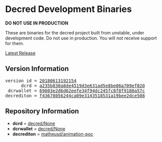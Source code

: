 
# Decred Development Binaries

**DO NOT USE IN PRODUCTION**

These are binaries for the decred project built from unstable, under development
code. Do not use in production. You will not receive support for them.

[Latest Release](https://github.com/matheusd/decred-weekly-builds/releases/latest)

## Version Information

<pre>
version id = <a href="https://github.com/matheusd/decred-weekly-builds/releases/tag/v20180613192154">20180613192154</a>
      dcrd = <a href="https://github.com/decred/dcrd/commits/a235b830a8de4519d3e631ad5e8be06a709ef020">a235b830a8de4519d3e631ad5e8be06a709ef020</a>
 dcrwallet = <a href="https://github.com/decred/dcrwallet/commits/69603e2d6d62eefe34f94dc245fc8f8f9180a57c">69603e2d6d62eefe34f94dc245fc8f8f9180a57c</a>
decrediton = <a href="https://github.com/matheusd/decrediton/commits/f43678056244ca09e3143518531a19bee2dce508">f43678056244ca09e3143518531a19bee2dce508</a>
</pre>

## Repository Information

- **dcrd** = [decred/None](https://github.com/decred/dcrd)
- **dcrwallet** = [decred/None](https://github.com/decred/dcrwallet)
- **decrediton** = [matheusd/animation-poc](https://github.com/matheusd/decrediton)


